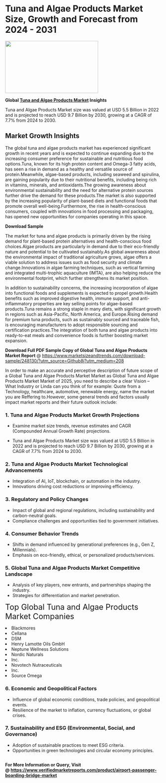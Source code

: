 <H1>Tuna and Algae Products Market Size, Growth and Forecast from 2024 - 2031</H1><img class="aligncenter size-medium wp-image-584254" src="https://thirdeyenews.in/wp-content/uploads/2024/09/Global-Market-Research-300x168.jpeg" alt="" width="300" height="168" /><p><strong>Global&nbsp;<a href="https://www.marketsizeandtrends.com/download-sample/248130/?utm_source=Github8j?utm_medium=208">Tuna and Algae Products Market</a> Insights</strong></p><p>Tuna and Algae Products Market size was valued at USD 5.5 Billion in 2022 and is projected to reach USD 9.7 Billion by 2030, growing at a CAGR of 7.7% from 2024 to 2030.</p><p><h2>Market Growth Insights</h2> <p>The global tuna and algae products market has experienced significant growth in recent years and is expected to continue expanding due to the increasing consumer preference for sustainable and nutritious food options.Tuna, known for its high protein content and Omega-3 fatty acids, has seen a rise in demand as a healthy and versatile source of protein.Meanwhile, algae-based products, including seaweed and spirulina, are gaining popularity due to their nutritional benefits, including being rich in vitamins, minerals, and antioxidants.The growing awareness about environmental sustainability and the need for alternative protein sources further drive the demand for these products.The market is also supported by the increasing popularity of plant-based diets and functional foods that promote overall well-being.Furthermore, the rise in health-conscious consumers, coupled with innovations in food processing and packaging, has opened new opportunities for companies operating in this space.</p> <p><strong>Download Sample</strong></p> <p>The market for tuna and algae products is primarily driven by the rising demand for plant-based protein alternatives and health-conscious food choices.Algae products are particularly in demand due to their eco-friendly nature and potential to be cultivated sustainably.As global awareness about the environmental impact of traditional agriculture grows, algae offers a viable solution to address issues such as food security and climate change.Innovations in algae farming techniques, such as vertical farming and integrated multi-trophic aquaculture (IMTA), are also helping reduce the environmental footprint, which further strengthens its market position.</p> <p>In addition to sustainability concerns, the increasing incorporation of algae into functional foods and supplements is expected to propel growth.Health benefits such as improved digestive health, immune support, and anti-inflammatory properties are key selling points for algae-based products.Tuna remains a strong staple in many diets, with significant growth in regions such as Asia-Pacific, North America, and Europe.Rising demand for premium tuna products, such as sustainably sourced and traceable fish, is encouraging manufacturers to adopt responsible sourcing and certification practices.The integration of both tuna and algae products into ready-to-eat meals and convenience foods is further boosting market expansion.</p> <p><span class=""><strong>Download Full PDF Sample Copy of Global Tuna and Algae Products Market Report</strong> @ <a href="https://www.marketsizeandtrends.com/download-sample/248130/?utm_source=Github8j?utm_medium=208" target="_blank">https://www.marketsizeandtrends.com/download-sample/248130/?utm_source=Github8j?utm_medium=208</a></span></p><p>In order to make an accurate and perceptive description of future scope of a Global&nbsp;Tuna and Algae Products Market Market as Global&nbsp;Tuna and Algae Products Market Market of 2025, you need to describe a clear Vision &ndash; What Industry or Linda can you think of for example: Quote from a Technology, healthcare, automotive, renewable energy, name the market you are Reffering to.However, some general trends and factors usually impact market reports and their future outlook include:</p><h3>1.&nbsp;<strong>Tuna and Algae Products Market Growth Projections</strong></h3><ul><li>Examine market size trends, revenue estimates and CAGR (Compounded Annual Growth Rate) projections.</li><li><p>Tuna and Algae Products Market size was valued at USD 5.5 Billion in 2022 and is projected to reach USD 9.7 Billion by 2030, growing at a CAGR of 7.7% from 2024 to 2030.</p></li></ul><h3>2.&nbsp;<strong>Tuna and Algae Products Market Technological Advancements</strong></h3><ul><li>Integration of AI, IoT, blockchain, or automation in the industry.</li><li>Innovations driving cost reductions or improving efficiency.</li></ul><h3>3.&nbsp;<strong>Regulatory and Policy Changes</strong></h3><ul><li>Impact of global and regional regulations, including sustainability and carbon-neutral goals.</li><li>Compliance challenges and opportunities tied to government initiatives.</li></ul><h3>4.&nbsp;<strong>Consumer Behavior Trends</strong></h3><ul><li>Shifts in demand influenced by generational preferences (e.g., Gen Z, Millennials).</li><li>Emphasis on eco-friendly, ethical, or personalized products/services.</li></ul><h3>5.&nbsp;<strong>Global Tuna and Algae Products Market Competitive Landscape</strong></h3><ul><li>Analysis of key players, new entrants, and partnerships shaping the industry.</li><li>Strategies for differentiation and market penetration.</li></ul><p data-pm-slice="1 1 []"><span style="color: inherit; font-family: inherit; font-size: 25px;">Top Global Tuna and Algae Products Market Companies</span></p><div class="" data-test-id=""><p><li>Blackmores</li><li> Cellana</li><li> DSM</li><li> Henry Lamotte Oils GmbH</li><li> Neptune Wellness Solutions</li><li> Nordic Naturals</li><li> Inc.</li><li> Novotech Nutraceuticals</li><li> Inc.</li><li> Source Omega</li></p></div><h3>6.&nbsp;<strong>Economic and Geopolitical Factors</strong></h3><ul><li>Influence of global economic conditions, trade policies, and geopolitical events.</li><li>Resilience of the market to inflation, currency fluctuations, or global crises.</li></ul><h3>7.&nbsp;<strong>Sustainability and ESG (Environmental, Social, and Governance)</strong></h3><ul><li>Adoption of sustainable practices to meet ESG criteria.</li><li>Opportunities in green technologies and circular economy principles.</li></ul><h2><strong style="font-size: 14px;">For More Information or Query, Visit @&nbsp;</strong><a style="background-color: #ffffff; font-size: 14px;" href="https://www.marketsizeandtrends.com/report/tuna-and-algae-products-market/" target="_blank">https://www.verifiedmarketreports.com/product/airport-passenger-boarding-bridge-market</a></h2>